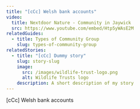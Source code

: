 ```yaml
---
title: "[cCc] Welsh bank accounts"
video:
  title: Nextdoor Nature - Community in Jaywick
  src: https://www.youtube.com/embed/Htp5yWAsE2M
relatedGuides:
  - title: Types of Community Group
    slug: types-of-community-group
relatedStories:
  - title: "[cCc] Dummy story"
    slug: story-slug
    image:
      src: /images/wildlife-trust-logo.png
      alt: Wildlife Trusts logo
    description: A short description of my story
---
```


[cCc] Welsh bank accounts
